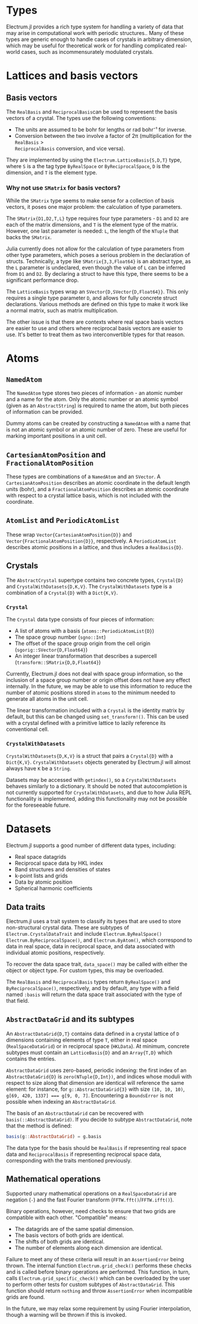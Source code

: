 # Types

Electrum.jl provides a rich type system for handling a variety of data that may arise in 
computational work with periodic structures.. Many of these types are generic enough to handle cases
of crystals in arbitrary dimension, which may be useful for theoretical work or for handling
complicated real-world cases, such as incommensurately modulated crystals.

# Lattices and basis vectors

## Basis vectors

The `RealBasis` and `ReciprocalBasis`can be used to represent the basis vectors of a crystal. The
types use the following conventions:
  * The units are assumed to be bohr for lengths or rad bohr⁻¹ for inverse.
  * Conversion between the two involve a factor of 2π (multiplication for the `RealBasis` >  
`ReciprocalBasis` conversion, and vice versa).

They are implemented by using the `Electrum.LatticeBasis{S,D,T}` type, where `S` is a the tag type
`ByRealSpace` or `ByReciprocalSpace`, `D` is the dimension, and `T` is the element type.

### Why not use `SMatrix` for basis vectors?

While the `SMatrix` type seems to make sense for a collection of basis vectors, it poses one major 
problem: the calculation of type parameters.

The `SMatrix{D1,D2,T,L}` type requires four type parameters - `D1` and `D2` are each of the matrix
dimensions, and `T` is the element type of the matrix. However, one last parameter is needed: `L`, 
the length of the `NTuple` that backs the `SMatrix`.

Julia currently does not allow for the calculation of type parameters from other type parameters,
which poses a serious problem in the declaration of structs. Technically, a type like
`SMatrix{3,3,Float64}` is an abstract type, as the `L` parameter is undeclared, even though the 
value of `L` can be inferred from `D1` and `D2`. By declaring a struct to have this type, there
seems to be a significant performance drop.

The `LatticeBasis` types wrap an `SVector{D,SVector{D,Float64}}`. This only requires a single 
type parameter `D`, and allows for fully concrete struct declarations. Various methods are defined
on this type to make it work like a normal matrix, such as matrix multiplication.

The other issue is that there are contexts where real space basis vectors are easier to use and
others where reciprocal basis vectors are easier to use. It's better to treat them as two
interconvertible types for that reason.

# Atoms

## `NamedAtom`

The `NamedAtom` type stores two pieces of information - an atomic number and a name for the atom.
Only the atomic number or an atomic symbol (given as an `AbstractString`) is required to name the
atom, but both pieces of information can be provided.

Dummy atoms can be created by constructing a `NamedAtom` with a name that is not an atomic symbol
or an atomic number of zero. These are useful for marking important positions in a unit cell.

## `CartesianAtomPosition` and `FractionalAtomPosition`

These types are combinations of a `NamedAtom` and an `SVector`. A `CartesianAtomPosition` describes
an atomic coordinate in the default length units (bohr), and a `FractionalAtomPosition` describes
an atomic coordinate with respect to a crystal lattice basis, which is not included with the
coordinate.

## `AtomList` and `PeriodicAtomList`

These wrap `Vector{CartesianAtomPosition{D}}` and `Vector{FractionalAtomPosition{D}}`, respectively.
A `PeriodicAtomList` describes atomic positions in a lattice, and thus includes a `RealBasis{D}`. 

## Crystals

The `AbstractCrystal` supertype contains two concrete types, `Crystal{D}` and 
`CrystalWithDatasets{D,K,V}`. The `CrystalWithDatasets` type is a combination of a `Crystal{D}`
with a `Dict{K,V}`. 

### `Crystal`

The `Crystal` data type consists of four pieces of information:
  * A list of atoms with a basis (`atoms::PeriodicAtomList{D}`)
  * The space group number (`sgno::Int`)
  * The offset of the space group origin from the cell origin (`sgorig::SVector{D,Float64}`)
  * An integer linear transformation that describes a supercell (`transform::SMatrix{D,D,Float64}`)

Currently, Electrum.jl does not deal with space group information, so the inclusion of a space
group number or origin offset does not have any effect internally. In the future, we may be able to
use this information to reduce the number of atomic positions stored in `atoms` to the minimum
needed to generate all atoms in the unit cell.

The linear transformation included with a `Crystal` is the identity matrix by default, but this can
be changed using `set_transform!()`. This can be used with a crystal defined with a primitive
lattice to lazily reference its conventional cell. 

### `CrystalWithDatasets`

`CrystalWithDatasets{D,K,V}` is a struct that pairs a `Crystal{D}` with a `Dict{K,V}`.
`CrystalWithDatasets` objects generated by Electrum.jl will almost always have `K` be a `String`.

Datasets may be accessed with `getindex()`, so a `CrystalWithDatasets` behaves similarly to a 
dictionary. It should be noted that autocompletion is not currently supported for
`CrystalWithDatasets`, and due to how Julia REPL functionality is implemented, adding this
functionality may not be possible for the foreseeable future.

# Datasets

Electrum.jl supports a good number of different data types, including:
  * Real space datagrids
  * Reciprocal space data by HKL index
  * Band structures and densities of states
  * k-point lists and grids
  * Data by atomic position
  * Spherical harmonic coefficients

## Data traits

Electrum.jl uses a trait system to classify its types that are used to store non-structural crystal
data. These are subtypes of `Electrum.CrystalDataTrait` and include `Electrum.ByRealSpace()`
`Electrum.ByReciprocalSpace()`, and `Electrum.ByAtom()`, which correspond to data in real space,
data in reciprocal space, and data associated with individual atomic positions, respectively.

To recover the data space trait, `data_space()` may be called with either the object or object type.
For custom types, this may be overloaded.

The `RealBasis` and `ReciprocalBasis` types return `ByRealSpace()` and `ByReciprocalSpace()`,
respectively, and by default, any type with a field named `:basis` will return the data space trait
associated with the type of that field.

## `AbstractDataGrid` and its subtypes

An `AbstractDataGrid{D,T}` contains data defined in a crystal lattice of `D` dimensions containing
elements of type `T`, either in real space (`RealSpaceDataGrid`) or in reciprocal space (`HKLData`).
At minimum, concrete subtypes must contain an `LatticeBasis{D}` and an `Array{T,D}` which contains
the entries.

`AbstractDataGrid` uses zero-based, periodic indexing: the first index of an `AbstractDataGrid{D}`
is `zero(NTuple{D,Int})`, and indices whose moduli with respect to size along that dimension are
identical will reference the same element: for instance, for `g::AbstractDataGrid{3}` with size
`(10, 10, 10)`, `g[69, 420, 1337] === g[9, 0, 7]`. Encountering a `BoundsError` is not possible
when indexing an `AbstractDataGrid`.

The basis of an `AbstractDataGrid` can be recovered with `basis(::AbstractDataGrid)`. If you decide
to subtype `AbstractDataGrid`, note that the method is defined:
```julia
basis(g::AbstractDataGrid) = g.basis
```
The data type for the basis should be `RealBasis` if representing real space data and
`ReciprocalBasis` if representing reciprocal space data, corresponding with the traits mentioned
previously.

## Mathematical operations

Supported unary mathematical operations on a `RealSpaceDataGrid` are negation (`-`) and the fast 
Fourier transform (`FFTW.fft()`/`FFTW.ifft()`).

Binary operations, however, need checks to ensure that two grids are compatible with each other.
"Compatible" means:
  * The datagrids are of the same spatial dimension.
  * The basis vectors of both grids are identical.
  * The shifts of both grids are identical.
  * The number of elements along each dimension are identical.

Failure to meet any of these criteria will result in an `AssertionError` being thrown. The internal
function `Electrum.grid_check()` performs these checks and is called before binary operations are 
performed. This function, in turn, calls `Electrum.grid_specific_check()` which can be overloaded
by the user to perform other tests for custom subtypes of `AbstractDataGrid`. This function should
return `nothing` and throw `AssertionError` when incompatible grids are found.

In the future, we may relax some requirement by using Fourier interpolation, though a warning will
be thrown if this is invoked.
